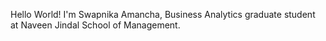 Hello World!
I'm Swapnika Amancha, Business Analytics graduate student at Naveen Jindal School of Management.
